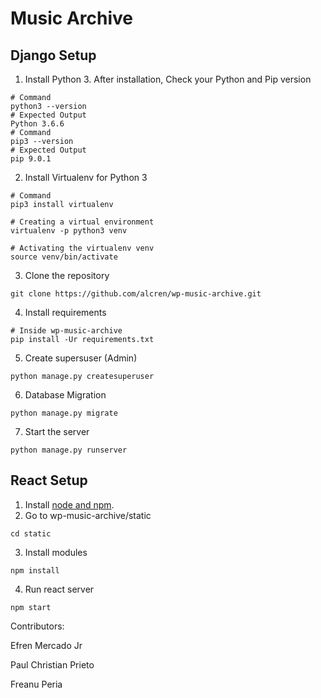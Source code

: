 # Music Archive

## Django Setup

1. Install Python 3. After installation, Check your Python and Pip version
```
# Command
python3 --version
# Expected Output
Python 3.6.6
# Command
pip3 --version
# Expected Output
pip 9.0.1
```
2. Install Virtualenv for Python 3
```
# Command
pip3 install virtualenv

# Creating a virtual environment
virtualenv -p python3 venv

# Activating the virtualenv venv
source venv/bin/activate
```
3. Clone the repository
```
git clone https://github.com/alcren/wp-music-archive.git
```
4. Install requirements
```
# Inside wp-music-archive
pip install -Ur requirements.txt
```
5. Create supersuser (Admin)
```
python manage.py createsuperuser
```
6. Database Migration
```
python manage.py migrate
```
7. Start the server
```
python manage.py runserver
```

## React Setup
1. Install [node and npm](https://nodejs.org/en/download/). 
2. Go to wp-music-archive/static
```
cd static
```
3. Install modules
```
npm install
```
4. Run react server
```
npm start
```

Contributors:

Efren Mercado Jr

Paul Christian Prieto

Freanu Peria

